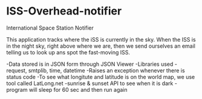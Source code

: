 # ISS-Overhead-notifier
International Space Station Notifier

This application tracks where the iSS is currently in the sky. 
When the ISS is in the night sky, right above where we are, then we send ourselves an email telling us to look up ans spot the fast-moving ISS.

-Data stored is in JSON form through JSON Viewer
-Libraries used - request, smtplib, time, datetime
-Raises an exception whenever there is status code
-To see what longitute and latitude is on the world map, we use tool called LatLong.net
-sunrise & sunset API to see when it is dark
-program will sleep for 60 sec and then run again
